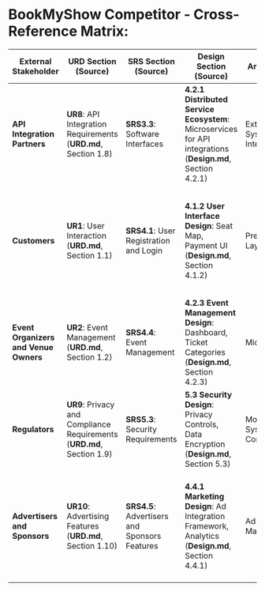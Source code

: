 # BookMyShow Competitor - Cross-Reference Matrix:

| **External Stakeholder**        | **URD Section (Source)**                                               | **SRS Section (Source)**                                              | **Design Section (Source)**                                               | **Architecture**                                                | **Test**                                                                          |
|----------------------------------|------------------------------------------------------------------------|------------------------------------------------------------------------|-----------------------------------------------------------------------------|----------------------------------------------------------------|--------------------------------------------------------------------------------|
| **API Integration Partners**    | **UR8**: API Integration Requirements (**URD.md**, Section 1.8)        | **SRS3.3**: Software Interfaces                                        | **4.2.1 Distributed Service Ecosystem**: Microservices for API integrations (**Design.md**, Section 4.2.1) | External Systems Integration                                  | API Integration Testing: Payment Gateway (**Test.md**, Test 5) |
| **Customers**                   | **UR1**: User Interaction (**URD.md**, Section 1.1)                   | **SRS4.1**: User Registration and Login                               | **4.1.2 User Interface Design**: Seat Map, Payment UI (**Design.md**, Section 4.1.2) | Presentation Layer                                            | Functional Testing: User Registration (**Test.md**, Test 1), Login (**Test.md**, Test 2), Booking (**Test.md**, Test 4), Payment (**Test.md**, Test 5) |
| **Event Organizers and Venue Owners** | **UR2**: Event Management (**URD.md**, Section 1.2)                   | **SRS4.4**: Event Management                                          | **4.2.3 Event Management Design**: Dashboard, Ticket Categories (**Design.md**, Section 4.2.3) | Microservices                                                | Functional Testing: Event and movie Management (**Test.md**, Test 3)  |
| **Regulators**                  | **UR9**: Privacy and Compliance Requirements (**URD.md**, Section 1.9) | **SRS5.3**: Security Requirements                                     | **5.3 Security Design**: Privacy Controls, Data Encryption (**Design.md**, Section 5.3) | Modular System Components                                   | Security Compliance Testing Scenario (**Test.md**, Test 8)       |
| **Advertisers and Sponsors**    | **UR10**: Advertising Features (**URD.md**, Section 1.10)             | **SRS4.5**: Advertisers and Sponsors Features                         | **4.4.1 Marketing Design**: Ad Integration Framework, Analytics (**Design.md**, Section 4.4.1) | Ad Campaign Management                                       | Campaign Testing: Targeting Accuracy (**Test.md**, Test 10), Advertisement and Banner visiblity (**Test.md**, Test 9) |

